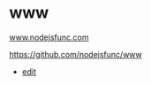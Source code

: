# www
www.nodejsfunc.com

https://github.com/nodejsfunc/www


+ [edit](https://github.com/nodejsfunc/www/edit/main/README.md)
